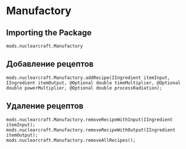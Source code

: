 # Manufactory

## Importing the Package
`mods.nuclearcraft.Manufactory`

## Добавление рецептов
```zenscript
mods.nuclearcraft.Manufactory.addRecipe(IIngredient itemInput, IIngredient itemOutput, @Optional double timeMultiplier, @Optional double powerMultiplier, @Optional double processRadiation);
```

## Удаление рецептов
```zenscript
mods.nuclearcraft.Manufactory.removeRecipeWithInput(IIngredient itemInput);
mods.nuclearcraft.Manufactory.removeRecipeWithOutput(IIngredient itemOutput);
mods.nuclearcraft.Manufactory.removeAllRecipes();
```